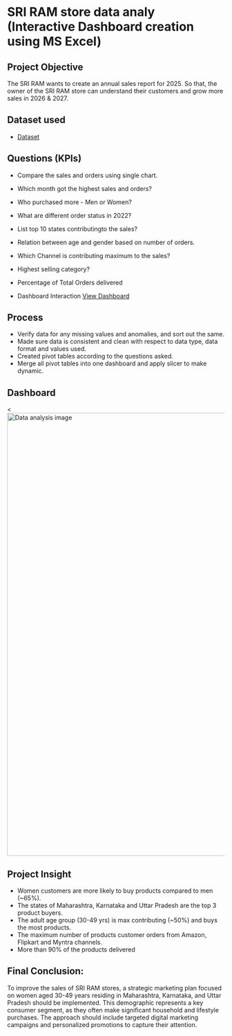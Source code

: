 # SRI RAM store data analy (Interactive Dashboard creation using MS Excel)
## Project Objective
The SRI RAM wants to create an annual sales report for 2025. So that, the owner of the SRI RAM store can understand their customers and grow more sales in 2026 & 2027.
## Dataset used
- <a href="https://github.com/srimatraynamaha/Data-analysis-Dashboard/blob/main/SRI%20RAM%20store%20data%20analysis.xlsx">Dataset</a>
## Questions (KPIs)
- Compare the sales and orders using single chart.
- Which month got the highest sales and orders?
- Who purchased more - Men or Women?
- What are different order status in 2022?
- List top 10 states contributingto the sales?
- Relation between age and gender based on number of orders.
- Which Channel is contributing maximum to the sales?
- Highest selling category?
- Percentage of Total Orders delivered

- Dashboard Interaction <a href="https://github.com/srimatraynamaha/Data-analysis-Dashboard/blob/main/Data%20analysis%20image.png">View Dashboard</a>

## Process
- Verify data for any missing values and anomalies, and sort out the same.
- Made sure data is consistent and clean with respect to data type, data format and values used.
- Created pivot tables according to the questions asked.
- Merge all pivot tables into one dashboard and apply slicer to make dynamic.

## Dashboard
<<img width="1536" height="1024" alt="Data analysis image" src="https://github.com/user-attachments/assets/10f680a0-8f9e-48ce-980a-733f9338778d" />
 
## Project Insight
- Women customers are more likely to buy products compared to men (~65%).
- The states of Maharashtra, Karnataka and Uttar Pradesh are the top 3 product buyers.
- The adult age group (30-49 yrs) is max contributing (~50%) and buys the most products.
- The maximum number of products customer orders from Amazon, Flipkart and Myntra channels.
- More than 90% of the products delivered

## Final Conclusion:
To improve the sales of SRI RAM stores, a strategic marketing plan focused on women aged 30-49 years residing in Maharashtra, Karnataka, and Uttar Pradesh should be implemented. This demographic represents a key consumer segment, as they often make significant household and lifestyle purchases. The approach should include targeted digital marketing campaigns and personalized promotions to capture their attention.
